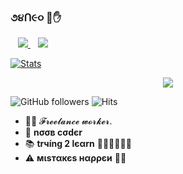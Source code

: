 ### ૭૪Ո૯૦  💜✋

</a>&nbsp;&nbsp; <a href="https://t.me/Gxneo">
    <img src="https://img.shields.io/badge/%20%F0%9F%92%99-Telegram-blue?style=for-the-badge" /> 
</a>&nbsp;&nbsp; <a href="https://instagram.com/gx.neo_">
    <img src="https://img.shields.io/badge/instagram-%23E4405F.svg?&style=for-the-badge&logo=instagram&logoColor=white" />        

[![Stats](https://github-readme-stats.vercel.app/api?username=Gxneo&hide=prs&count_private=true&show_icons=true&theme=algolia)](https://github.com/anuraghazra/github-readme-stats)

<p align="center">
  <a href="https://github.com/Gxneo">
    <img src="https://github-readme-streak-stats.herokuapp.com/?user=Gxneo#version3"/>
  </a>
</p>
                
![GitHub followers](https://img.shields.io/github/followers/Gxneo?style=social)     ![Hits](https://hits.seeyoufarm.com/api/count/incr/badge.svg?url=https://github.com/Gxneo/)

- 👨‍💼 𝓕𝓻𝓮𝓮𝓵𝓪𝓷𝓬𝓮  𝔀𝓸𝓻𝓴𝓮𝓻.
- 🌚 <b>nσσв cσdєr</b>
- 📚 <b>trчíng 2 lєαrn</b> 🚶🏻‍♂️🚶🏻‍♂️
- ⚠️ <b>мιѕтαкєѕ нαρρєи</b> 🤷‍♂️
